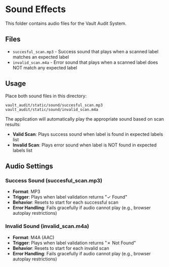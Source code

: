 # Sound Effects

This folder contains audio files for the Vault Audit System.

## Files

- `succesful_scan.mp3` - Success sound that plays when a scanned label matches an expected label
- `invalid_scan.m4a` - Error sound that plays when a scanned label does NOT match any expected label

## Usage

Place both sound files in this directory:
```
vault_audit/static/sound/succesful_scan.mp3
vault_audit/static/sound/invalid_scan.m4a
```

The application will automatically play the appropriate sound based on scan results:
- **Valid Scan**: Plays success sound when label is found in expected labels list
- **Invalid Scan**: Plays error sound when label is NOT found in expected labels list

## Audio Settings

### Success Sound (succesful_scan.mp3)
- **Format**: MP3
- **Trigger**: Plays when label validation returns "✓ Found"
- **Behavior**: Resets to start for each successful scan
- **Error Handling**: Fails gracefully if audio cannot play (e.g., browser autoplay restrictions)

### Invalid Sound (invalid_scan.m4a)
- **Format**: M4A (AAC)
- **Trigger**: Plays when label validation returns "✗ Not Found"
- **Behavior**: Resets to start for each invalid scan
- **Error Handling**: Fails gracefully if audio cannot play (e.g., browser autoplay restrictions)
